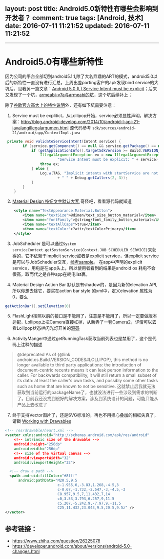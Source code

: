 layout: post
title: Android5.0新特性有哪些会影响到开发者？
comment: true
tags: [Android, 技术]
date: 2016-07-11 11:21:52
updated: 2016-07-11 11:21:52
---

------
# Android5.0有哪些新特性
因为公司的平台全部切到android5.1.1,除了大名鼎鼎的ART的模式，android5.0以后的新特性一直没有进行汇总，上周出差porting客户的apk发现bind service的大坑后，见我另一篇文章：[Android 5.0 (L) Service Intent must be explicit](http://jily.org/2016/07/10/Android%205.0%20%28L%29%20Service%20Intent%20must%20be%20explicit/)；后来又发现了一个坑，[armeabi-v7a与armeabi的坑]()，这个坑后续补上；

除了[谷歌官方高大上的特性说明](https://developer.android.com/about/versions/android-5.0-changes.html)外，还有如下坑需要注意：
<!-- more -->
1. Service must be explitict，从Lollipop开始，service必须显性声明，解决方案：http://blog.android-develop.com/2014/10/android-l-api-21-javalangillegalargumen.html
源代码参考
`sdk/sources/android-21/android/app/ContextImpl.java`
```java
 private void validateServiceIntent(Intent service) {
        if (service.getComponent() == null && service.getPackage() == null) {
            if (getApplicationInfo().targetSdkVersion >= Build.VERSION_CODES.LOLLIPOP) {
                IllegalArgumentException ex = new IllegalArgumentException(
                        "Service Intent must be explicit: " + service);
                throw ex;
            } else {
                Log.w(TAG, "Implicit intents with startService are not safe: " + service
                        + " " + Debug.getCallers(2, 3));
            }
        }
    }
```
2. [Material Design 按钮文字默认大写](https://code.google.com/p/android-developer-preview/issues/detail?id=487),奇怪吧，看看源代码就知道
```xml
    <style name="TextAppearance.Material.Button">
        <item name="textSize">@dimen/text_size_button_material</item>
        <item name="fontFamily">@string/font_family_button_material</item>
        <item name="textAllCaps">true</item>
        <item name="textColor">?attr/textColorPrimary</item>
    </style>
```

3.  JobScheduler 是可以通过`System serviceContext.getSystemService(Context.JOB_SCHEDULER_SERVICE)`来获得的，它不依赖于implicit service或者是explicit service，但explicit service是可以与JobScheduler交互，[参考sample](https://github.com/googlesamples/android-JobScheduler)。 在app中声明的explicit service，用电是在app头上，所以使用者看到的结果是android os 耗电不会很高，取而代之是各种app在耗电list裹。

4. Material Design Action Bar 默认是有shadow的，是因为新的elevation API, 所以你想去除它，要买在action bar style 的xml中，定义elevation 属性为0，要么
 ```java
getActionBar().setElevation(0)
```
5. FlashLight按照以前的接口是不能用了，注意是不能用了，所以一定要做版本适配，Lollipop上把Camera直接杠掉，从新弄了一套Camera2，详情可以去看Lollipop状态栏闪光灯开关的[源码](https://android.googlesource.com/platform/frameworks/base/+/android-5.0.0_r2/packages/SystemUI/src/com/android/systemui/statusbar/policy/FlashlightController.java)

6. ActivityManger中通过getRunningTask获取当前列表也是禁用了，这个是代码上注释的描述
>@deprecated As of {@link android.os.Build.VERSION_CODES#LOLLIPOP}, this method is no longer available to third party applications: the introduction of document-centric recents means it can leak person information to the caller. For backwards compatibility, it will still return a small subset of its data: at least the caller's own tasks, and possibly some other tasks such as home that are known to not be sensitive.
这就禁止后我就无法获取到当前运行的packageName了，也就没法进行一些涉及到需求的判断了。目前我还没找到很好的解决方案，涉及到系统设计的问题，可能只能从产品上去改进了

7. 终于支持Vector图片了，还是SVG标准的，再也不用担心叠加的相框失真了，请戳
[Working with Drawables](https://developer.android.com/training/material/drawables.html#VectorDrawables)
```xml
<!-- res/drawable/heart.xml -->
<vector xmlns:android="http://schemas.android.com/apk/res/android"
    <!-- intrinsic size of the drawable -->
    android:height="256dp"
    android:width="256dp"
    <!-- size of the virtual canvas -->
    android:viewportWidth="32"
    android:viewportHeight="32">

  <!-- draw a path -->
  <path android:fillColor="#8fff"
      android:pathData="M20.5,9.5
                        c-1.955,0,-3.83,1.268,-4.5,3
                        c-0.67,-1.732,-2.547,-3,-4.5,-3
                        C8.957,9.5,7,11.432,7,14
                        c0,3.53,3.793,6.257,9,11.5
                        c5.207,-5.242,9,-7.97,9,-11.5
                        C25,11.432,23.043,9.5,20.5,9.5z" />
</vector>
```
## 参考链接：
* https://www.zhihu.com/question/26225078
* https://developer.android.com/about/versions/android-5.0-changes.html
